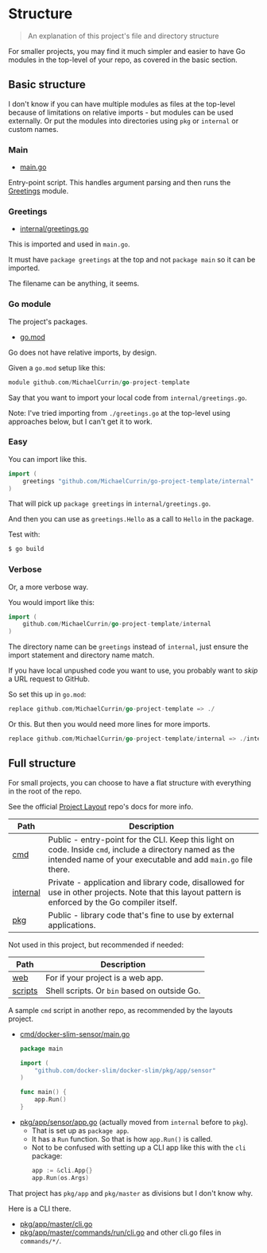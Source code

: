 # Structure
> An explanation of this project's file and directory structure

For smaller projects, you may find it much simpler and easier to have Go modules in the top-level of your repo, as covered in the basic section.


## Basic structure

I don't know if you can have multiple modules as files at the top-level because of limitations on relative imports - but modules can be used externally. Or put the modules into directories using `pkg` or `internal` or custom names.

### Main

- [main.go](https://github.com/MichaelCurrin/go-project-template/blob/main/main.go)

Entry-point script. This handles argument parsing and then runs the [Greetings](#greetings) module.

### Greetings

- [internal/greetings.go](https://github.com/MichaelCurrin/go-project-template/blob/main/internal/greetings.go)

This is imported and used in `main.go`.

It must have `package greetings` at the top and not `package main` so it can be imported.

The filename can be anything, it seems.

### Go module

The project's packages.

- [go.mod](https://github.com/MichaelCurrin/go-project-template/blob/main/go.mod)

Go does not have relative imports, by design.

Given a `go.mod` setup like this:

```go
module github.com/MichaelCurrin/go-project-template
```

Say that you want to import your local code from `internal/greetings.go`.

Note: I've tried importing from `./greetings.go` at the top-level using approaches below, but I can't get it to work.

### Easy

You can import like this.

```go
import (
	greetings "github.com/MichaelCurrin/go-project-template/internal"
)
```

That will pick up `package greetings` in `internal/greetings.go`.

And then you can use as `greetings.Hello` as a call to `Hello` in the package.

Test with:

```sh
$ go build
```

### Verbose

Or, a more verbose way.

You would import like this:

```go
import (
    github.com/MichaelCurrin/go-project-template/internal
)
```

The directory name can be `greetings` instead of `internal`, just ensure the import statement and directory name match.

If you have local unpushed code you want to use, you probably want to _skip_ a URL request to GitHub.

So set this up in `go.mod`:

```go
replace github.com/MichaelCurrin/go-project-template => ./
```

Or this. But then you would need more lines for more imports.

```go
replace github.com/MichaelCurrin/go-project-template/internal => ./internal
```


## Full structure

For small projects, you can choose to have a flat structure with everything in the root of the repo.

See the official [Project Layout](https://github.com/golang-standards/project-layout#go-directories) repo's docs for more info.

| Path         | Description                                                                                                                                                                                                                                                           |
| ------------ | --------------------------------------------------------------------------------------------------------------------------------------------------------------------------------------------------------------------------------------------------------------------- |
| [cmd][]      | Public - entry-point for the CLI. Keep this light on code. Inside `cmd`, include a directory named as the intended name of your executable and add `main.go` file there. |
| [internal][] | Private - application and library code, disallowed for use in other projects. Note that this layout pattern is enforced by the Go compiler itself.                                                                       |
| [pkg][]      | Public - library code that's fine to use by external applications.                                                                                                                                                                                                                |

Not used in this project, but recommended if needed:

Path | Description 
--- | ---
[web][] | For if your project is a web app.
[scripts][] | Shell scripts. Or `bin` based on outside Go.


[internal]: https://github.com/MichaelCurrin/go-project-template/tree/main/internal/
[cmd]: https://github.com/MichaelCurrin/go-project-template/tree/main/cmd/
[pkg]: https://github.com/MichaelCurrin/go-project-template/tree/main/pkg/

[web]: https://github.com/golang-standards/project-layout/tree/master/web
[scripts]: https://github.com/golang-standards/project-layout/tree/master/scripts

A sample `cmd` script in another repo, as recommended by the layouts project.

- [cmd/docker-slim-sensor/main.go](https://github.com/docker-slim/docker-slim/blob/master/cmd/docker-slim-sensor/main.go)
    ```go
    package main

    import (
        "github.com/docker-slim/docker-slim/pkg/app/sensor"
    )

    func main() {
        app.Run()
    }
    ```
- [pkg/app/sensor/app.go](https://github.com/docker-slim/docker-slim/blob/master/pkg/app/sensor/app.go) (actually moved from `internal` before to `pkg`).
    - That is set up as `package app`. 
    - It has a `Run` function. So that is how `app.Run()` is called.
    - Not to be confused with setting up a CLI app like this with the `cli` package:
        ```go
        app := &cli.App{}
        app.Run(os.Args)
        ```

That project has `pkg/app` and `pkg/master` as divisions but I don't know why.

Here is a CLI there.

- [pkg/app/master/cli.go](https://github.com/docker-slim/docker-slim/blob/master/pkg/app/master/cli.go)
- [pkg/app/master/commands/run/cli.go](https://github.com/docker-slim/docker-slim/blob/master/pkg/app/master/commands/run/cli.go) and other cli.go files in `commands/*/`.
